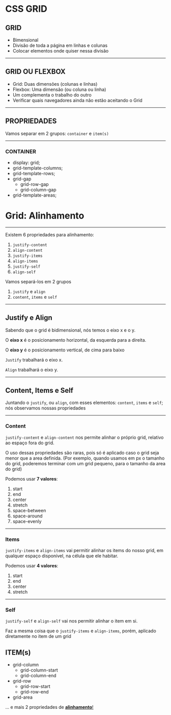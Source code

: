 # CSS GRID


## GRID

- Bimensional
- Divisão de toda a página em linhas e colunas
- Colocar elementos onde quiser nessa divisão

---

## GRID OU FLEXBOX

- Grid: Duas dimensões (colunas e linhas)
- Flexbox: Uma dimensão (ou coluna ou linha)
- Um complementa o trabalho do outro
- Verificar quais navegadores ainda não estão aceitando o Grid


---

## PROPRIEDADES


Vamos separar em 2 grupos:
`container` e `item(s)`

---
### CONTAINER

- display: grid;
- grid-template-columns;
- grid-template-rows;
- grid-gap
  - grid-row-gap
  - grid-column-gap
- grid-template-areas;
  
# Grid: Alinhamento
---

Existem 6 propriedades para alinhamento:
1. `justify-content`
2. `align-content`
3. `justify-items`
4. `align-items`
5. `justify-self`
6. `align-self`

Vamos separá-los em 2 grupos
1. `justify` e `align`
2.  `content`, `items` e `self`


---

## Justify e Align


Sabendo que o grid é bidimensional, nós temos o eixo x e o y.

O **eixo x** é o posicionamento horizontal, da esquerda para a direita.

O **eixo y** é o posicionamento vertical, de cima para baixo

`Justify` trabalhará o eixo x.

`Align` trabalhará o eixo y.

---

## Content, Items e Self

Juntando o `justify`, ou `align`, com esses elementos: `content`, `items` e `self`; nós observamos nossas propriedades

---

### Content


`justify-content` e `align-content` nos permite alinhar o próprio grid, relativo ao espaço fora do grid.

O uso dessas propriedades são raras, pois só é aplicado caso o grid seja menor que a area definida. (Por exemplo, quando usamos em px o tamanho do grid, poderemos terminar com um grid pequeno, para o tamanho da area do grid)


Podemos usar **7 valores**:
1. start
2. end
3. center
4. stretch
5. space-between
6. space-around
7. space-evenly

---
### Items

`justify-items` e `align-items` vai permitir alinhar os items do nosso grid, em qualquer espaço disponível, na célula que ele habitar.

Podemos usar **4 valores**:
1. start
2. end
3. center
4. stretch


---
### Self

`justify-self` e `align-self` vai nos permitir alinhar o item em si.


Faz a mesma coisa que o `justify-items` e `align-items`, porém, aplicado diretamente no item de um grid

## ITEM(s)

- grid-column
  - grid-column-start
  - grid-column-end
- grid-row
  - grid-row-start
  - grid-row-end
- grid-area

... e mais 2 propriedades de [**alinhamento**!](https://github.com/Rocketseat/youtube-desvendando-css-grid/blob/master/Alinhamento.md)

